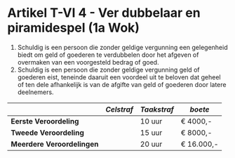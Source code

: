 # Artikel T-VI 4 - Ver dubbelaar en piramidespel (1a Wok)

1. Schuldig is een persoon die zonder geldige vergunning een gelegenheid biedt om geld of goederen te verdubbelen door het afgeven of overmaken van een voorgesteld bedrag of goed.
2. Schuldig is een persoon die zonder geldige vergunning geld of goederen eist, teneinde daaruit een voordeel uit te beloven dat geheel of ten dele afhankelijk is van de afgifte van geld of goederen door latere deelnemers.

|                             | _Celstraf_ | _Taakstraf_ | _boete_    |
| --------------------------- | ---------- | ----------- | ---------- |
| **Eerste Veroordeling**     |            | 10 uur      | € 4000,-   |
| **Tweede Veroordeling**     |            | 15 uur      | € 8000,-   |
| **Meerdere Veroordelingen** |            | 20 uur      | € 16.000,- |
